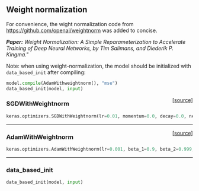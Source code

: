 ## Weight normalization

For convenience, the wight normalization code from <https://github.com/openai/weightnorm> was added to concise.

***Paper:*** *Weight Normalization: A Simple Reparameterization to Accelerate Training of Deep Neural Networks, by Tim Salimans, and Diederik P. Kingma."*

Note: when using weight-normalization, the model should be initialized with `data_based_init` after compiling:

```python
model.compile(AdamWithweightnorm(), "mse")
data_based_init(model, input)
```

<span style="float:right;">[[source]](https://github.com/avsecz/concise/blob/master/concise/optimizers.py#L15)</span>
### SGDWithWeightnorm

```python
keras.optimizers.SGDWithWeightnorm(lr=0.01, momentum=0.0, decay=0.0, nesterov=False)
```

----

<span style="float:right;">[[source]](https://github.com/avsecz/concise/blob/master/concise/optimizers.py#L86)</span>
### AdamWithWeightnorm

```python
keras.optimizers.AdamWithWeightnorm(lr=0.001, beta_1=0.9, beta_2=0.999, epsilon=1e-08, decay=0.0)
```

----

### data_based_init


```python
data_based_init(model, input)
```

